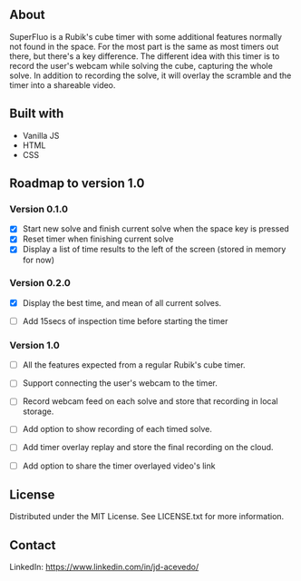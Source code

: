 ## About

SuperFluo is a Rubik's cube timer with some additional features normally not found in the space. For the most part is the same as most timers out there, but there's a key difference. The different idea with this timer is to record the user's webcam while solving the cube, capturing the whole solve. In addition to recording the solve, it will overlay the scramble and the timer into a shareable video. 

## Built with

- Vanilla JS
- HTML
- CSS

## Roadmap to version 1.0

### Version 0.1.0

- [x] Start new solve and finish current solve when the space key is pressed
- [x] Reset timer when finishing current solve
- [x] Display a list of time results to the left of the screen (stored in memory for now)

### Version 0.2.0

- [x] Display the best time, and mean of all current solves.
- [ ] Add 15secs of inspection time before starting the timer
 
 
### Version 1.0

- [ ] All the features expected from a regular Rubik's cube timer.
- [ ] Support connecting the user's webcam to the timer.
- [ ] Record webcam feed on each solve and store that recording in local storage.
- [ ] Add option to show recording of each timed solve.
- [ ] Add timer overlay replay and store the final recording on the cloud.
- [ ] Add option to share the timer overlayed video's link


## License

Distributed under the MIT License. See LICENSE.txt for more information.

## Contact

LinkedIn: https://www.linkedin.com/in/jd-acevedo/




